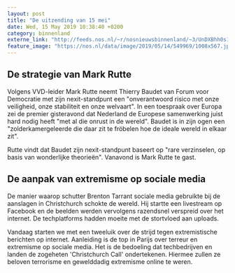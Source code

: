 ```yaml
---
layout: post
title: "De uitzending van 15 mei"
date: Wed, 15 May 2019 10:38:40 +0200
category: binnenland
externe_link: "http://feeds.nos.nl/~r/nosnieuwsbinnenland/~3/UnDXBhh0s1k/2284707"
feature_image: "https://nos.nl/data/image/2019/05/14/549969/1008x567.jpg"
---
```


<h2>De strategie van Mark Rutte</h2>
<p>Volgens VVD-leider Mark Rutte neemt Thierry Baudet van Forum voor Democratie met zijn nexit-standpunt een "onverantwoord risico met onze veiligheid, onze stabiliteit en onze welvaart". In een toespraak over Europa zei de premier gisteravond dat Nederland de Europese samenwerking juist hard nodig heeft "met al die onrust in de wereld". Baudet is in zijn ogen een "zolderkamergeleerde die daar zit te fröbelen hoe de ideale wereld in elkaar zit".</p>
<p>Rutte vindt dat Baudet zijn nexit-standpunt baseert op "rare verzinselen, op basis van wonderlijke theorieën". Vanavond is Mark Rutte te gast.</p>
<h2>De aanpak van extremisme op sociale media</h2>
<p>De manier waarop schutter Brenton Tarrant sociale media gebruikte bij de aanslagen in Christchurch schokte de wereld. Hij startte een livestream op Facebook en de beelden werden vervolgens razendsnel verspreid over het internet. De techplatforms hadden moeite met de stortvloed aan uploads.</p>
<p>Vandaag starten we met een tweeluik over de strijd tegen extremistische berichten op internet. Aanleiding is de top in Parijs over terreur en extremisme op sociale media. Het is de bedoeling dat techbedrijven en landen de zogeheten 'Christchurch Call' ondertekenen. Hiermee zullen ze beloven terrorisme en gewelddadig extremisme online te weren.</p><img src="http://feeds.feedburner.com/~r/nosnieuwsbinnenland/~4/UnDXBhh0s1k" height="1" width="1" alt=""/>
